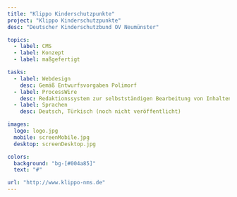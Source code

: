 ```yaml
---
title: "Klippo Kinderschutzpunkte"
project: "Klippo Kinderschutzpunkte"
desc: "Deutscher Kinderschutzbund OV Neumünster"

topics:
  - label: CMS
  - label: Konzept
  - label: maßgefertigt

tasks:
  - label: Webdesign
    desc: Gemäß Entwurfsvorgaben Polimorf
  - label: ProcessWire
    desc: Redaktionssystem zur selbstständigen Bearbeitung von Inhalten
  - label: Sprachen
    desc: Deutsch, Türkisch (noch nicht veröffentlicht)

images:
  logo: logo.jpg
  mobile: screenMobile.jpg
  desktop: screenDesktop.jpg

colors:
  background: "bg-[#004a85]"
  text: "#"

url: "http://www.klippo-nms.de"
---
```

